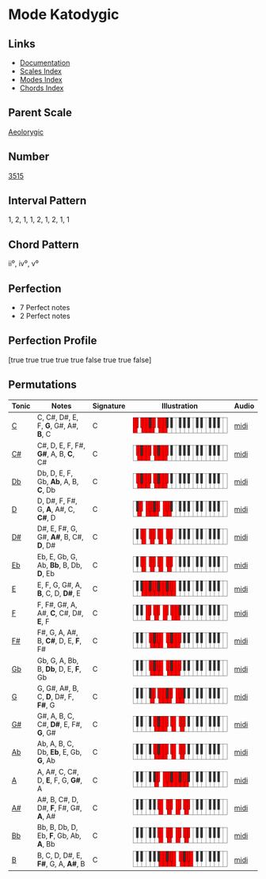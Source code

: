# Mode Katodygic

## Links

- [Documentation](index.md)
- [Scales Index](Scales.md)
- [Modes Index](Modes.md)
- [Chords Index](Chords.md)

## Parent Scale

[Aeolorygic](ScaleAeolorygic.md)

## Number

[3515](https://ianring.com/musictheory/scales/3515)

## Interval Pattern

1, 2, 1, 1, 2, 1, 2, 1, 1

## Chord Pattern

ii⁰, iv⁰, v⁰

## Perfection

- 7 Perfect notes
- 2 Perfect notes

## Perfection Profile

[true true true true true false true true false]

## Permutations

| Tonic | Notes | Signature | Illustration | Audio |
|-------|-------|-----------|--------------|-------|
| [C](ModeCNaturalKatodygic.md) | C, C#, D#, E, F, **G**, G#, A#, **B**, C | C | ![CNaturalKatodygic](ModeCNaturalKatodygic.png) | [midi](https://github.com/edipermadi/music/blob/main/docs/ModeCNaturalKatodygic.mid?raw=true) |
| [C#](ModeCSharpKatodygic.md) | C#, D, E, F, F#, **G#**, A, B, **C**, C# | C | ![CSharpKatodygic](ModeCSharpKatodygic.png) | [midi](https://github.com/edipermadi/music/blob/main/docs/ModeCSharpKatodygic.mid?raw=true) |
| [Db](ModeDFlatKatodygic.md) | Db, D, E, F, Gb, **Ab**, A, B, **C**, Db | C | ![DFlatKatodygic](ModeDFlatKatodygic.png) | [midi](https://github.com/edipermadi/music/blob/main/docs/ModeDFlatKatodygic.mid?raw=true) |
| [D](ModeDNaturalKatodygic.md) | D, D#, F, F#, G, **A**, A#, C, **C#**, D | C | ![DNaturalKatodygic](ModeDNaturalKatodygic.png) | [midi](https://github.com/edipermadi/music/blob/main/docs/ModeDNaturalKatodygic.mid?raw=true) |
| [D#](ModeDSharpKatodygic.md) | D#, E, F#, G, G#, **A#**, B, C#, **D**, D# | C | ![DSharpKatodygic](ModeDSharpKatodygic.png) | [midi](https://github.com/edipermadi/music/blob/main/docs/ModeDSharpKatodygic.mid?raw=true) |
| [Eb](ModeEFlatKatodygic.md) | Eb, E, Gb, G, Ab, **Bb**, B, Db, **D**, Eb | C | ![EFlatKatodygic](ModeEFlatKatodygic.png) | [midi](https://github.com/edipermadi/music/blob/main/docs/ModeEFlatKatodygic.mid?raw=true) |
| [E](ModeENaturalKatodygic.md) | E, F, G, G#, A, **B**, C, D, **D#**, E | C | ![ENaturalKatodygic](ModeENaturalKatodygic.png) | [midi](https://github.com/edipermadi/music/blob/main/docs/ModeENaturalKatodygic.mid?raw=true) |
| [F](ModeFNaturalKatodygic.md) | F, F#, G#, A, A#, **C**, C#, D#, **E**, F | C | ![FNaturalKatodygic](ModeFNaturalKatodygic.png) | [midi](https://github.com/edipermadi/music/blob/main/docs/ModeFNaturalKatodygic.mid?raw=true) |
| [F#](ModeFSharpKatodygic.md) | F#, G, A, A#, B, **C#**, D, E, **F**, F# | C | ![FSharpKatodygic](ModeFSharpKatodygic.png) | [midi](https://github.com/edipermadi/music/blob/main/docs/ModeFSharpKatodygic.mid?raw=true) |
| [Gb](ModeGFlatKatodygic.md) | Gb, G, A, Bb, B, **Db**, D, E, **F**, Gb | C | ![GFlatKatodygic](ModeGFlatKatodygic.png) | [midi](https://github.com/edipermadi/music/blob/main/docs/ModeGFlatKatodygic.mid?raw=true) |
| [G](ModeGNaturalKatodygic.md) | G, G#, A#, B, C, **D**, D#, F, **F#**, G | C | ![GNaturalKatodygic](ModeGNaturalKatodygic.png) | [midi](https://github.com/edipermadi/music/blob/main/docs/ModeGNaturalKatodygic.mid?raw=true) |
| [G#](ModeGSharpKatodygic.md) | G#, A, B, C, C#, **D#**, E, F#, **G**, G# | C | ![GSharpKatodygic](ModeGSharpKatodygic.png) | [midi](https://github.com/edipermadi/music/blob/main/docs/ModeGSharpKatodygic.mid?raw=true) |
| [Ab](ModeAFlatKatodygic.md) | Ab, A, B, C, Db, **Eb**, E, Gb, **G**, Ab | C | ![AFlatKatodygic](ModeAFlatKatodygic.png) | [midi](https://github.com/edipermadi/music/blob/main/docs/ModeAFlatKatodygic.mid?raw=true) |
| [A](ModeANaturalKatodygic.md) | A, A#, C, C#, D, **E**, F, G, **G#**, A | C | ![ANaturalKatodygic](ModeANaturalKatodygic.png) | [midi](https://github.com/edipermadi/music/blob/main/docs/ModeANaturalKatodygic.mid?raw=true) |
| [A#](ModeASharpKatodygic.md) | A#, B, C#, D, D#, **F**, F#, G#, **A**, A# | C | ![ASharpKatodygic](ModeASharpKatodygic.png) | [midi](https://github.com/edipermadi/music/blob/main/docs/ModeASharpKatodygic.mid?raw=true) |
| [Bb](ModeBFlatKatodygic.md) | Bb, B, Db, D, Eb, **F**, Gb, Ab, **A**, Bb | C | ![BFlatKatodygic](ModeBFlatKatodygic.png) | [midi](https://github.com/edipermadi/music/blob/main/docs/ModeBFlatKatodygic.mid?raw=true) |
| [B](ModeBNaturalKatodygic.md) | B, C, D, D#, E, **F#**, G, A, **A#**, B | C | ![BNaturalKatodygic](ModeBNaturalKatodygic.png) | [midi](https://github.com/edipermadi/music/blob/main/docs/ModeBNaturalKatodygic.mid?raw=true) |

